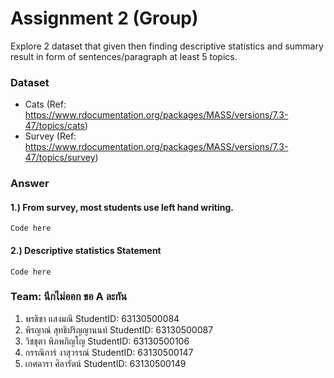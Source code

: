 # Assignment 2 (Group)
Explore 2 dataset that given then finding descriptive statistics and summary result in form of sentences/paragraph at least 5 topics.

### Dataset
- Cats (Ref: https://www.rdocumentation.org/packages/MASS/versions/7.3-47/topics/cats)
- Survey (Ref: https://www.rdocumentation.org/packages/MASS/versions/7.3-47/topics/survey)

### Answer

#### 1.) From survey, most students use left hand writing.
```{R}
Code here
```

#### 2.) Descriptive statistics Statement
```{R}
Code here
```


### Team: นึกไม่ออก ขอ A ละกัน

1. พรธิชา แสงมณี           StudentID: 63130500084
2. พิรญาณ์ สุทธิปริญญานนท์   StudentID: 63130500087
3. วิชชุตา พิภพภิญโญ        StudentID: 63130500106
4. กรรณิการ์ งาสุวรรณ์        StudentID: 63130500147
5. เกศดารา ศิลารัตน์         StudentID: 63130500149
